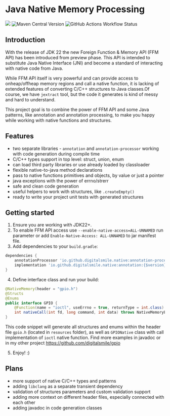 # Java Native Memory Processing
![](https://img.shields.io/badge/Java-22+-success)
![Maven Central Version](https://img.shields.io/maven-central/v/io.github.digitalsmile.native/annotation?color=blue&link=https%3A%2F%2Fcentral.sonatype.com%2Fartifact%2Fio.github.digitalsmile.native%2Fannotation)
![GitHub Actions Workflow Status](https://img.shields.io/github/actions/workflow/status/digitalsmile/annotation/gradle.yml)
## Introduction
With the release of JDK 22 the new Foreign Function & Memory API (FFM API) has been introduced from preview phase.
This API is intended to substitute Java Native Interface (JNI) and become a standard of interacting with native code from Java.

While FFM API itself is very powerful and can provide access to onheap/offheap memory regions and call a native function, it is lacking of extended features of converting C/C++ structures to Java classes.Of course, we have `jextract` tool, but the code it generates is kind of messy and hard to understand.

This project goal is to combine the power of FFM API and some Java patterns, like annotation and annotation processing, to make you happy while working with native functions and structures.
## Features
- two separate libraries - `annotation` and `annotation-processor` working with code generation during compile time
- C/C++ types support in top level: struct, union, enum
- can load third party libraries or use already loaded by classloader
- flexible native-to-java method declarations
- pass to native functions primitives and objects, by value or just a pointer
- java exceptions with the power of errno/strerr 
- safe and clean code generation
- useful helpers to work with structures, like `.createEmpty()`
- ready to write your project unit tests with generated structures
## Getting started
1) Ensure you are working with JDK22+.
2) To enable FFM API access use `--enable-native-access=ALL-UNNAMED` run parameter or add `Enable-Native-Access: ALL-UNNAMED` to jar manifest file.
3) Add dependencies to your `build.gradle`:
```groovy
dependencies {
    annotationProcessor 'io.github.digitalsmile.native:annotation-processor:{$version}'
    implementation 'io.github.digitalsmile.native:annotation:{$version}'
}
```
4) Define interface class and run your build:
```java
@NativeMemory(header = "gpio.h")
@Structs
@Enums
public interface GPIO {
    @Function(name = "ioctl", useErrno = true, returnType = int.class)
    int nativeCall(int fd, long command, int data) throws NativeMemoryException;
}
```
This code snippet will generate all structures and enums within the header file `gpio.h` (located in `resources` folder), as well as `GPIONative` class with call implementation of `ioctl` native function.
Find more examples in javadoc or in my other project https://github.com/digitalsmile/gpio 

5) Enjoy! :)
## Plans
- more support of native C/C++ types and patterns
- adding `libclang` as a separate transient dependency
- validation of structures parameters and custom validation support
- adding more context on different header files, especially connected with each other
- adding javadoc in code generation classes

